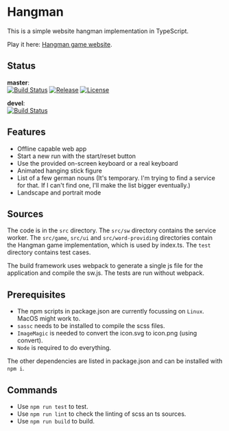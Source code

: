 # Hangman

This is a simple website hangman implementation in TypeScript.

Play it here: [Hangman game website](https://hangman.andreas-tennert.de).

## Status
__master__:<br>
[![Build Status](https://travis-ci.org/atennert/hangman.svg?branch=master)](https://travis-ci.org/atennert/hangman)
[![Release](https://img.shields.io/github/release/atennert/hangman.svg)](https://github.com/atennert/hangman/releases)
[![License](https://img.shields.io/github/license/atennert/hangman.svg)](https://opensource.org/licenses/MIT)

__devel__:<br>
[![Build Status](https://travis-ci.org/atennert/hangman.svg?branch=devel)](https://travis-ci.org/atennert/hangman)

## Features
* Offline capable web app
* Start a new run with the start/reset button
* Use the provided on-screen keyboard or a real keyboard
* Animated hanging stick figure
* List of a few german nouns (It's temporary. I'm trying to find a service for that. If I can't find one, I'll make the list bigger eventually.)
* Landscape and portrait mode

## Sources
The code is in the `src` directory. The `src/sw` directory contains the service worker. The `src/game`, `src/ui` and `src/word-providing` directories contain the Hangman game implementation, which is used by index.ts. The `test` directory contains test cases.

The build framework uses webpack to generate a single js file for the application and compile the sw.js. The tests are run without webpack.

## Prerequisites
* The npm scripts in package.json are currently focussing on `Linux`. MacOS might work to.
* `sassc` needs to be installed to compile the scss files.
* `ImageMagic` is needed to convert the icon.svg to icon.png (using convert).
* `Node` is required to do everything.

The other dependencies are listed in package.json and can be installed with `npm i`.

## Commands
* Use `npm run test` to test.
* Use `npm run lint` to check the linting of scss an ts sources.
* Use `npm run build` to build.
